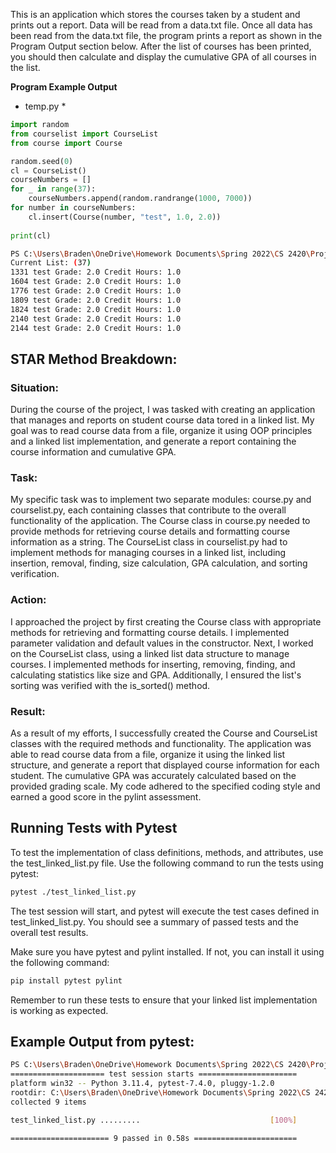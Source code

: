 This is an application which stores the courses taken by a student and prints out a report. 
Data will be read from a data.txt file. Once all data has been read from the data.txt file, 
the program prints a report as shown in the Program Output section below. 
After the list of courses has been printed, you should then calculate and display the 
cumulative GPA of all courses in the list.



**Program Example Output**
* temp.py *
```temp.py
import random
from courselist import CourseList
from course import Course

random.seed(0)
cl = CourseList()
courseNumbers = []
for _ in range(37):
    courseNumbers.append(random.randrange(1000, 7000))
for number in courseNumbers:
    cl.insert(Course(number, "test", 1.0, 2.0))
    
print(cl)
```
```bash
PS C:\Users\Braden\OneDrive\Homework Documents\Spring 2022\CS 2420\Project3\Project3Code\revisedVersion>      & C:/Python311/python.exe "c:/Users/Braden/OneDrive/Homework Documents/Spring 2022/CS 2420/Project3/Project3Code/revisedVersion/temp.py"
Current List: (37)
1331 test Grade: 2.0 Credit Hours: 1.0
1604 test Grade: 2.0 Credit Hours: 1.0
1776 test Grade: 2.0 Credit Hours: 1.0
1809 test Grade: 2.0 Credit Hours: 1.0
1824 test Grade: 2.0 Credit Hours: 1.0
2140 test Grade: 2.0 Credit Hours: 1.0
2144 test Grade: 2.0 Credit Hours: 1.0
```

## STAR Method Breakdown:

### Situation: 

During the course of the project, I was tasked with creating an application that manages and reports on student course data 
tored in a linked list. My goal was to read course data from a file, organize it using OOP principles and a linked list 
implementation, and generate a report containing the course information and cumulative GPA.

### Task: 

My specific task was to implement two separate modules: course.py and courselist.py, each containing classes that contribute to 
the overall functionality of the application. The Course class in course.py needed to provide methods for retrieving course details 
and formatting course information as a string. The CourseList class in courselist.py had to implement methods for managing courses 
in a linked list, including insertion, removal, finding, size calculation, GPA calculation, and sorting verification.

### Action:

I approached the project by first creating the Course class with appropriate methods for retrieving and formatting course details. 
I implemented parameter validation and default values in the constructor. Next, I worked on the CourseList class, using a linked list 
data structure to manage courses. I implemented methods for inserting, removing, finding, and calculating statistics like size and
GPA. Additionally, I ensured the list's sorting was verified with the is_sorted() method.

### Result:

As a result of my efforts, I successfully created the Course and CourseList classes with the required methods and functionality. 
The application was able to read course data from a file, organize it using the linked list structure, and generate a report that 
displayed course information for each student. The cumulative GPA was accurately calculated based on the provided grading scale. 
My code adhered to the specified coding style and earned a good score in the pylint assessment.


## Running Tests with Pytest
To test the implementation of class definitions, methods, and attributes, use the test_linked_list.py file. Use the following 
command to run the tests using pytest:

```bash
pytest ./test_linked_list.py
```

The test session will start, and pytest will execute the test cases defined in test_linked_list.py. You should see a summary 
of passed tests and the overall test results.

Make sure you have pytest and pylint installed. If not, you can install it using the following command:

```bash
pip install pytest pylint
```

Remember to run these tests to ensure that your linked list implementation is working as expected.

## Example Output from pytest:

```bash
PS C:\Users\Braden\OneDrive\Homework Documents\Spring 2022\CS 2420\Project3\Project3Code\revisedVersion> pytest .\test_linked_list.py                                                              
===================== test session starts ======================
platform win32 -- Python 3.11.4, pytest-7.4.0, pluggy-1.2.0      
rootdir: C:\Users\Braden\OneDrive\Homework Documents\Spring 2022\CS 2420\Project3\Project3Code\revisedVersion
collected 9 items                                                

test_linked_list.py .........                             [100%]

====================== 9 passed in 0.58s =======================
```


